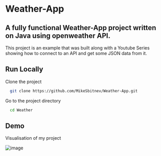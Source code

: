 # Weather-App

## A fully functional Weather-App project written on Java using openweather API.


This project is an example that was built along with a Youtube Series showing how to connect to an API and get some JSON data from it.


## Run Locally

Clone the project

```bash
  git clone https://github.com/MikeSbitnev/Weather-App.git
```

Go to the project directory

```bash
  cd Weather
```


## Demo

Visualisation of my project 

![image](https://user-images.githubusercontent.com/111692647/231064452-c2114c4f-851b-4bdb-8dce-37fe50125f81.png)
